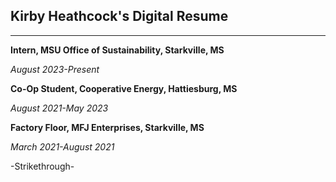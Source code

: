 ## Kirby Heathcock's Digital Resume

___

**Intern, MSU Office of Sustainability, Starkville, MS**

*August 2023-Present*

__Co-Op Student, Cooperative Energy, Hattiesburg, MS__

_August 2021-May 2023_

__Factory Floor, MFJ Enterprises, Starkville, MS__

_March 2021-August 2021_

-Strikethrough-
